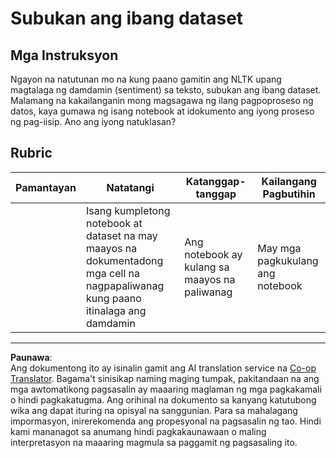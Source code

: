<!--
CO_OP_TRANSLATOR_METADATA:
{
  "original_hash": "daf144daa552da6a7d442aff6f3e77d8",
  "translation_date": "2025-08-29T14:38:58+00:00",
  "source_file": "6-NLP/5-Hotel-Reviews-2/assignment.md",
  "language_code": "tl"
}
-->
# Subukan ang ibang dataset

## Mga Instruksyon

Ngayon na natutunan mo na kung paano gamitin ang NLTK upang magtalaga ng damdamin (sentiment) sa teksto, subukan ang ibang dataset. Malamang na kakailanganin mong magsagawa ng ilang pagpoproseso ng datos, kaya gumawa ng isang notebook at idokumento ang iyong proseso ng pag-iisip. Ano ang iyong natuklasan?

## Rubric

| Pamantayan | Natatangi                                                                                                       | Katanggap-tanggap                         | Kailangang Pagbutihin |
| ---------- | -------------------------------------------------------------------------------------------------------------- | ----------------------------------------- | ---------------------- |
|            | Isang kumpletong notebook at dataset na may maayos na dokumentadong mga cell na nagpapaliwanag kung paano itinalaga ang damdamin | Ang notebook ay kulang sa maayos na paliwanag | May mga pagkukulang ang notebook |

---

**Paunawa**:  
Ang dokumentong ito ay isinalin gamit ang AI translation service na [Co-op Translator](https://github.com/Azure/co-op-translator). Bagama't sinisikap naming maging tumpak, pakitandaan na ang mga awtomatikong pagsasalin ay maaaring maglaman ng mga pagkakamali o hindi pagkakatugma. Ang orihinal na dokumento sa kanyang katutubong wika ang dapat ituring na opisyal na sanggunian. Para sa mahalagang impormasyon, inirerekomenda ang propesyonal na pagsasalin ng tao. Hindi kami mananagot sa anumang hindi pagkakaunawaan o maling interpretasyon na maaaring magmula sa paggamit ng pagsasaling ito.